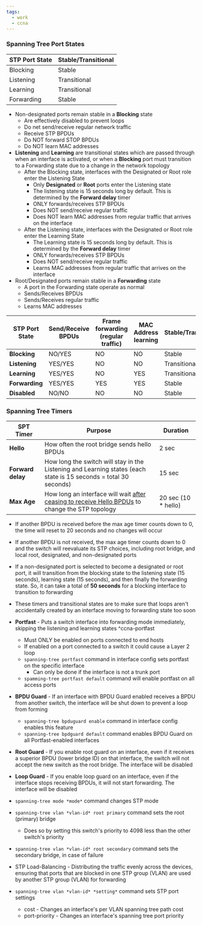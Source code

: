 ```yaml
---
tags:
  - work
  - ccna
---
```

### Spanning Tree Port States

| STP Port State | Stable/Transitional |
| -------------- | ------------------- |
| Blocking       | Stable              |
| Listening      | Transitional        |
| Learning       | Transitional        |
| Forwarding     | Stable              |
- Non-designated ports remain stable in a **Blocking** state
	- Are effectively disabled to prevent loops
	- Do net send/receive regular network traffic
	- Receive STP BPDUs
	- Do NOT forward STOP BPDUs
	- Do NOT learn MAC addresses
- **Listening** and **Learning** are transitional states which are passed through when an interface is activated, or when a **Blocking** port must transition to a Forwarding state due to a change in the network topology
	- After the Blocking state, interfaces with the Designated or Root role enter the Listening State
		- Only **Designated** or **Root** ports enter the Listening state
		- The listening state is 15 seconds long by default. This is determined by the **Forward delay** timer
		- ONLY forwards/receives STP BPDUs
		- Does NOT send/receive regular traffic
		- Does NOT learn MAC addresses from regular traffic that arrives on the interface
	- After the Listening state, interfaces with the Designated or Root role enter the Learning State
		-  The Learning state is 15 seconds long by default. This is determined by the **Forward delay** timer
		-  ONLY forwards/receives STP BPDUs
		- Does NOT send/receive regular traffic
		- Learns MAC addresses from regular traffic that arrives on the interface
- Root/Designated ports remain stable in a **Forwarding** state
	- A port in the Forwarding state operate as normal
	- Sends/Receives BPDUs
	- Sends/Receives regular traffic
	- Learns MAC addresses

| STP Port State | Send/Receive BPDUs | Frame forwarding (regular traffic) | MAC Address learning | Stable/Transitional |
| -------------- | ------------------ | ---------------------------------- | -------------------- | ------------------- |
| **Blocking**   | NO/YES             | NO                                 | NO                   | Stable              |
| **Listening**  | YES/YES            | NO                                 | NO                   | Transitional        |
| **Learning**   | YES/YES            | NO                                 | YES                  | Transitional        |
| **Forwarding** | YES/YES            | YES                                | YES                  | Stable              |
| **Disabled**   | NO/NO              | NO                                 | NO                   | Stable              |
### Spanning Tree Timers

| SPT Timer         | Purpose                                                                                                          | Duration            |
| ----------------- | ---------------------------------------------------------------------------------------------------------------- | ------------------- |
| **Hello**         | How often the root bridge sends hello BPDUs                                                                      | 2 sec               |
| **Forward delay** | How long the switch will stay in the Listening and Learning states (each state is 15 seconds = total 30 seconds) | 15 sec              |
| **Max Age**       | How long an interface will wait <u>after ceasing to receive Hello BPDUs</u> to change the STP topology           | 20 sec (10 * hello) |
- If another BPDU is received before the max age timer counts down to 0, the time will reset to 20 seconds and no changes will occur
- If another BPDU is not received, the max age timer counts down to 0 and the switch will reevaluate its STP choices, including root bridge, and local root, designated, and non-designated ports
- If a non-designated port is selected to become a designated or root port, it will transition from the blocking state to the listening state (15 seconds), learning state (15 seconds), and then finally the forwarding state. So, it can take a total of **50 seconds** for a blocking interface to transition to forwarding
- These timers and transitional states are to make sure that loops aren't accidentally created by an interface moving to forwarding state too soon


- **Portfast** - Puts a switch interface into forwarding mode immediately, skipping the listening and learning states ^ccna-portfast
	- Must ONLY be enabled on ports connected to end hosts
	- If enabled on a port connected to a switch it could cause a Layer 2 loop
	- `spanning-tree portfast` command in interface config sets portfast on the specific interface
		- Can only be done if the interface is not a trunk port
	- `spamming-tree portfast default` command will enable portfast on all access ports
- **BPDU Guard** - If an interface with BPDU Guard enabled receives a BPDU from another switch, the interface will be shut down to prevent a loop from forming
	- `spanning-tree bpduguard enable` command in interface config enables this feature
	- `spanning-tree bpdguard default` command enables BPDU Guard on all Portfast-enabled interfaces
- **Root Guard** - If you enable root guard on an interface, even if it receives a superior BPDU (lower bridge ID) on that interface, the switch will not accept the new switch as the root bridge. The interface will be disabled
- **Loop Guard** - If you enable loop guard on an interface, even if the interface stops receiving BPDUs, it will not start forwarding. The interface will be disabled
  
  
- `spanning-tree mode *mode*` command changes STP mode
- `spanning-tree vlan *vlan-id* root primary` command sets the root (primary) bridge
	- Does so by setting this switch's priority to 4098 less than the other switch's priority
- `spanning-tree vlan *vlan-id* root secondary` command sets the secondary bridge, in case of failure
- STP Load-Balancing - Distributing the traffic evenly across the devices, ensuring that ports that are blocked in one STP group (VLAN) are used by another STP group (VLAN) for forwarding
- `spanning-tree vlan *vlan-id* *setting*` command sets STP port settings
	- cost - Changes an interface's per VLAN spanning tree path cost
	- port-priority - Changes an interface's spanning tree port priority
